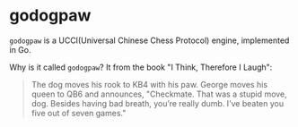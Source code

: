 # godogpaw

`godogpaw` is a UCCI(Universal Chinese Chess Protocol) engine, implemented in Go.

Why is it called `godogpaw`? It from the book "I Think, Therefore I Laugh":

> The dog moves his rook to KB4 with his paw. George moves his queen to QB6 and 
> announces, "Checkmate. That was a stupid move, dog. Besides having bad breath, 
> you’re really dumb. I’ve beaten you five out of seven games."

